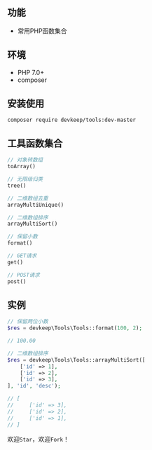 ## 功能
- 常用PHP函数集合

## 环境
- PHP 7.0+
- composer

## 安装使用
```shell
composer require devkeep/tools:dev-master
```


## 工具函数集合
```php
// 对象转数组  
toArray()

// 无限级归类 
tree()

// 二维数组去重
arrayMultiUnique()

// 二维数组排序
arrayMultiSort()

// 保留小数
format()

// GET请求
get()

// POST请求
post()
```

## 实例
```php
// 保留两位小数
$res = devkeep\Tools\Tools::format(100, 2);

// 100.00

// 二维数组排序
$res = devkeep\Tools\Tools::arrayMultiSort([
    ['id' => 1],
    ['id' => 2],
    ['id' => 3],
], 'id', 'desc');

// [
//     ['id' => 3],
//     ['id' => 2],
//     ['id' => 1],
// ]
```

欢迎`Star`，欢迎`Fork`！